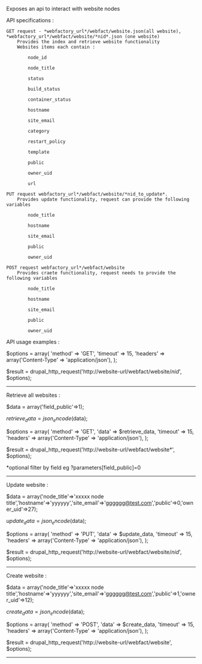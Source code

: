 Exposes an api to interact with website nodes

API specifications :

    GET request - *webfactory_url*/webfact/website.json(all website), *webfactory_url*/webfact/website/*nid*.json (one website)
        Provides the index and retrieve website functionality
        Websites items each contain :

            node_id

            node_title

            status
            
            build_status
            
            container_status

            hostname

            site_email

            category

            restart_policy

            template

            public

            owner_uid

            url

    PUT request webfactory_url*/webfact/website/*nid_to_update*.
        Provides update functionality, request can provide the following variables

            node_title

            hostname

            site_email

            public

            owner_uid

    POST request webfactory_url*/webfact/website
        Provides craete functionality, request needs to provide the following variables

            node_title

            hostname

            site_email

            public

            owner_uid


API usage examples :

$options = array(
    'method' => 'GET',
    'timeout' => 15,
    'headers' => array('Content-Type' => 'application/json'),
);

$result = drupal_http_request('http://website-url/webfact/website/*nid*', $options);

***********************************************************

Retrieve all websites :

$data = array('field_public'=>1);

$retrieve_data = json_encode($data);

$options = array(
    'method' => 'GET',
    'data' => $retrieve_data,
    'timeout' => 15,
    'headers' => array('Content-Type' => 'application/json'),
);

$result = drupal_http_request('http://website-url/webfact/website*', $options);

*optional filter by field eg ?parameters[field_public]=0

***********************************************************

Update website :

$data = array('node_title'=>'xxxxx node title','hostname'=>'yyyyyy','site_email'=>'gggggg@test.com','public'=>0,'owner_uid'=>27);

$update_data = json_encode($data);

$options = array(
    'method' => 'PUT',
    'data' => $update_data,
    'timeout' => 15,
    'headers' => array('Content-Type' => 'application/json'),
);

$result = drupal_http_request('http://website-url/webfact/website/*nid*', $options);

***********************************************************

Create website :

$data = array('node_title'=>'xxxxx node title','hostname'=>'yyyyyy','site_email'=>'gggggg@test.com','public'=>1,'owner_uid'=>12);

$create_data = json_encode($data);

$options = array(
    'method' => 'POST',
    'data' => $create_data,
    'timeout' => 15,
    'headers' => array('Content-Type' => 'application/json'),
);

$result = drupal_http_request('http://website-url/webfact/website', $options);

***********************************************************
